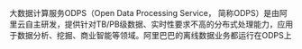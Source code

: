 大数据计算服务ODPS（Open Data Processing Service， 简称ODPS）是由阿里云自主研发，提供针对TB/PB级数据、实时性要求不高的分布式处理能力，应用于数据分析、挖掘、商业智能等领域。阿里巴巴的离线数据业务都运行在ODPS上